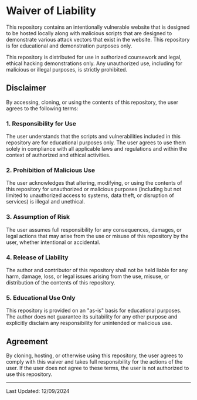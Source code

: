 # Waiver of Liability

This repository contains an intentionally vulnerable website that is designed to be hosted locally along with malicious scripts that are designed to demonstrate various attack vectors that exist in the website. This repository is for educational and demonstration purposes only.

This repository is distributed for use in authorized coursework and legal, ethical hacking demonstrations only. Any unauthorized use, including for malicious or illegal purposes, is strictly prohibited.

## Disclaimer

By accessing, cloning, or using the contents of this repository, the user agrees to the following terms:

### 1. Responsibility for Use

The user understands that the scripts and vulnerabilities included in this repository are for educational purposes only. The user agrees to use them solely in compliance with all applicable laws and regulations and within the context of authorized and ethical activities.

### 2. Prohibition of Malicious Use

The user acknowledges that altering, modifying, or using the contents of this repository for unauthorized or malicious purposes (including but not limited to unauthorized access to systems, data theft, or disruption of services) is illegal and unethical.

### 3. Assumption of Risk

The user assumes full responsibility for any consequences, damages, or legal actions that may arise from the use or misuse of this repository by the user, whether intentional or accidental.

### 4. Release of Liability

The author and contributor of this repository shall not be held liable for any harm, damage, loss, or legal issues arising from the use, misuse, or distribution of the contents of this repository.

### 5. Educational Use Only

This repository is provided on an "as-is" basis for educational purposes. The author does not guarantee its suitability for any other purpose and explicitly disclaim any responsibility for unintended or malicious use.

## Agreement

By cloning, hosting, or otherwise using this repository, the user agrees to comply with this waiver and takes full responsibility for the actions of the user. If the user does not agree to these terms, the user is not authorized to use this repository.

---

Last Updated: 12/09/2024